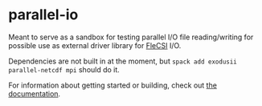 # parallel-io
Meant to serve as a sandbox for testing parallel I/O file reading/writing for possible use as external driver library for [FleCSI](https://github.com/flecsi/flecsi) I/O.

Dependencies are not built in at the moment, but `spack add exodusii parallel-netcdf mpi` should do it.

For information about getting started or building, check out [the documentation](https://maxortner01.github.io/parallel-io).